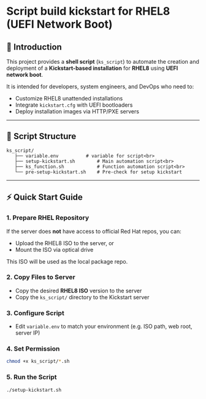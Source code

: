 
# Script build kickstart for RHEL8 (UEFI Network Boot)

## 📌 Introduction
This project provides a **shell script** (`ks_script`) to automate the creation and deployment of a **Kickstart-based installation** for **RHEL8** using **UEFI network boot**.

It is intended for developers, system engineers, and DevOps who need to:
- Customize RHEL8 unattended installations
- Integrate `kickstart.cfg` with UEFI bootloaders
- Deploy installation images via HTTP/PXE servers

---

## 📂 Script Structure
```
ks_script/
   ├── variable.env          # variable for script<br> 
   ├── setup-kickstart.sh        # Main automation script<br> 
   ├── ks_function.sh            # Function automation script<br> 
   └── pre-setup-kickstart.sh    # Pre-check for setup kickstart
```

---

## ⚡ Quick Start Guide

### 1. Prepare RHEL Repository
If the server does **not** have access to official Red Hat repos, you can:
- Upload the RHEL8 ISO to the server, or
- Mount the ISO via optical drive

This ISO will be used as the local package repo.

### 2. Copy Files to Server
- Copy the desired **RHEL8 ISO** version to the server  
- Copy the `ks_script/` directory to the Kickstart server

### 3. Configure Script
- Edit `variable.env` to match your environment (e.g. ISO path, web root, server IP)

### 4. Set Permission
```bash
chmod +x ks_script/*.sh
```

### 5. Run the Script
```bash
./setup-kickstart.sh
```

<!-- ---

## ⚙️ How It Works

The script automates the following steps:

1. **Initialize Environment**
   - Define paths for:
     - Source RHEL8 ISO
     - Temporary working directory
     - Kickstart configuration (`kickstart.cfg`)
     - HTTP/TFTP root directory for network boot
   - Validate required tools (`mount`, `rsync`, `dhcpd`, `httpd`, `tftp`).

2. **Extract ISO**
   - Mount the RHEL8 ISO.
   - Copy its contents into a build directory for modification.

3. **Kickstart Integration**
   - Place `kickstart.cfg` into the build structure.
   - Update UEFI bootloader config (`EFI/BOOT/grub.cfg`) to automatically boot with Kickstart:
     ```cfg
     menuentry 'RHEL 8 Auto Install' {
         linuxefi /images/pxeboot/vmlinuz inst.repo=http://<server>/rhel8 inst.ks=http://<server>/kickstart.cfg
         initrdefi /images/pxeboot/initrd.img
     }
     ```

4. **Deploy Boot Files**
   - Copy required kernel and initrd:
     ```
     images/rhel8/vmlinuz
     images/rhel8/initrd.img
     ```
   - Copy UEFI loaders:
     ```
     shim.efi
     grubx64.efi
     ```
   - Ensure they are accessible under the HTTP/TFTP root.

5. **Deploy to Server**
   - Sync the build directory to `/var/www/html/rhel8/` or equivalent.
   - Restart services (`systemctl restart httpd tftp`).

6. **UEFI Network Boot**
   - Clients boot via UEFI PXE/HTTP.
   - The bootloader loads kernel + initrd, with Kickstart attached.
   - The RHEL installation runs automatically with no user input.

---

## 📂 Project Structure

kickstart_build_script/<br>
├── README.md<br> 
├── ks_script   &nbsp;&nbsp;&nbsp;&nbsp;       # directory automation script<br> 
   ├── variable.env   &nbsp;&nbsp;&nbsp;&nbsp;           # variable for script<br> 
   ├── setup-kickstart.sh   &nbsp;&nbsp;&nbsp;&nbsp;     # Main automation script<br> 
   ├── ks_function.sh       &nbsp;&nbsp;&nbsp;&nbsp;     # Function automation script<br> 
   └── pre-setup-kickstart.sh  &nbsp;&nbsp;&nbsp;&nbsp;  # Pre-check for setup kickstart -->
